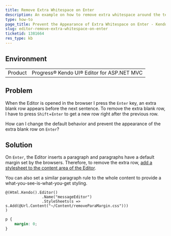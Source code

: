 ```yaml
---
title: Remove Extra Whitespace on Enter
description: An example on how to remove extra whitespace around the text in the Kendo UI Editor when the user presses Enter.
type: how-to
page_title: Prevent the Appearance of Extra Whitespace on Enter - Kendo UI Editor for ASP.NET MVC
slug: editor-remove-extra-whitespace-on-enter
ticketid: 1381664
res_type: kb
---
```


## Environment

<table>
	<tr>
		<td>Product</td>
		<td>Progress® Kendo UI® Editor for ASP.NET MVC</td>
	</tr>
</table>


## Problem

When the Editor is opened in the browser I press the `Enter` key, an extra blank row appears before the next sentence. To remove the extra blank row, I have to press `Shift`+`Enter` to get a new row right after the previous row.

How can I change the default behavior and prevent the appearance of the extra blank row on `Enter`?

## Solution

On `Enter`, the Editor inserts a paragraph and paragraphs have a default margin set by the browsers. Therefore, to remove the extra row, [add a stylesheet to the content area of the Editor](https://docs.telerik.com/kendo-ui/api/javascript/ui/editor/configuration/stylesheets).

You can also set a similar paragraph rule to the whole content to provide a what-you-see-is-what-you-get styling.

```MVC
@(Html.Kendo().Editor()
                .Name("messageEditor")
                .StyleSheets(s => s.Add(@Url.Content("~/Content/removeParaMargin.css")))
)
```

```CSS
p {
    margin: 0;
}
```
